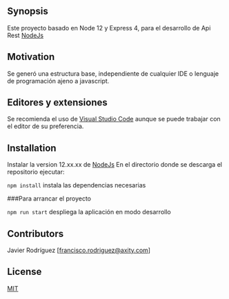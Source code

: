 ## Synopsis

Este proyecto basado en Node 12 y Express 4, para el desarrollo de Api Rest
[NodeJs](https://nodejs.org/es/) 

## Motivation

Se generó una estructura base, independiente de cualquier IDE o lenguaje de programación ajeno a javascript.

## Editores y extensiones

Se recomienda el uso de [Visual Studio Code](https://code.visualstudio.com/) aunque se puede trabajar con el editor de su preferencia.

## Installation

Instalar la version 12.xx.xx de [NodeJs](https://nodejs.org/es/)
En el directorio donde se descarga el repositorio ejecutar:

`npm install` instala las dependencias necesarias

###Para arrancar el proyecto

`npm run start` despliega la aplicación en modo desarrollo


## Contributors

Javier Rodríguez
[francisco.rodriguez@axity.com]

## License

[MIT](https://opensource.org/licenses/MIT)